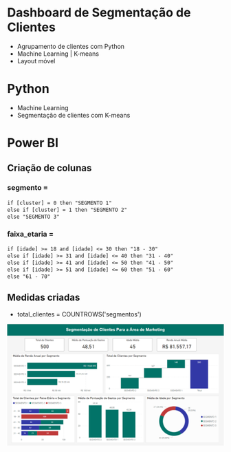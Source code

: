 # Dashboard de Segmentação de Clientes
- Agrupamento de clientes com Python
- Machine Learning | K-means
- Layout móvel

# Python
- Machine Learning
- Segmentação de clientes com K-means

# Power BI

## Criação de colunas

### segmento = 
```
if [cluster] = 0 then "SEGMENTO 1"
else if [cluster] = 1 then "SEGMENTO 2"
else "SEGMENTO 3"
```

### faixa_etaria = 
```
if [idade] >= 18 and [idade] <= 30 then "18 - 30"
else if [idade] >= 31 and [idade] <= 40 then "31 - 40"
else if [idade] >= 41 and [idade] <= 50 then "41 - 50"
else if [idade] >= 51 and [idade] <= 60 then "51 - 60"
else "61 - 70"
```

## Medidas criadas
- total_clientes = COUNTROWS('segmentos')

<p align="center">
  <img src="dashboard-segmentacao_de_clientes.png"><br>
</p>